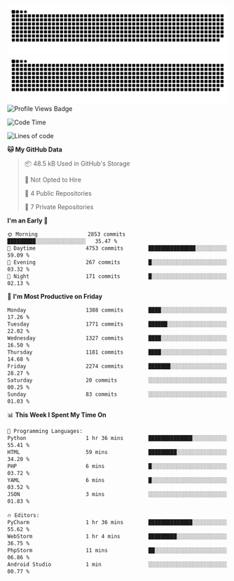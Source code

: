 <img src="https://github.com/nielsbaggerman/nielsbaggerman/blob/output/github-contribution-grid-snake.svg#gh-light-mode-only" alt="GitHub Snake Light">
<img src="https://github.com/nielsbaggerman/nielsbaggerman/blob/output/github-contribution-grid-snake-dark.svg#gh-dark-mode-only" alt="GitHub Snake Dark">
<img src="https://komarev.com/ghpvc/?username=nielsbaggerman&amp;label=Profile+Views" alt="Profile Views Badge" />

<!--START_SECTION:waka-->
![Code Time](http://img.shields.io/badge/Code%20Time-2%2C267%20hrs%2054%20mins-blue)

![Lines of code](https://img.shields.io/badge/From%20Hello%20World%20I%27ve%20Written-9.4%20million%20lines%20of%20code-blue)

**🐱 My GitHub Data** 

> 📦 48.5 kB Used in GitHub's Storage 
 > 
> 🚫 Not Opted to Hire
 > 
> 📜 4 Public Repositories 
 > 
> 🔑 7 Private Repositories 
 > 
**I'm an Early 🐤** 

```text
🌞 Morning                2853 commits        █████████░░░░░░░░░░░░░░░░   35.47 % 
🌆 Daytime                4753 commits        ███████████████░░░░░░░░░░   59.09 % 
🌃 Evening                267 commits         █░░░░░░░░░░░░░░░░░░░░░░░░   03.32 % 
🌙 Night                  171 commits         █░░░░░░░░░░░░░░░░░░░░░░░░   02.13 % 
```
📅 **I'm Most Productive on Friday** 

```text
Monday                   1388 commits        ████░░░░░░░░░░░░░░░░░░░░░   17.26 % 
Tuesday                  1771 commits        ██████░░░░░░░░░░░░░░░░░░░   22.02 % 
Wednesday                1327 commits        ████░░░░░░░░░░░░░░░░░░░░░   16.50 % 
Thursday                 1181 commits        ████░░░░░░░░░░░░░░░░░░░░░   14.68 % 
Friday                   2274 commits        ███████░░░░░░░░░░░░░░░░░░   28.27 % 
Saturday                 20 commits          ░░░░░░░░░░░░░░░░░░░░░░░░░   00.25 % 
Sunday                   83 commits          ░░░░░░░░░░░░░░░░░░░░░░░░░   01.03 % 
```


📊 **This Week I Spent My Time On** 

```text
💬 Programming Languages: 
Python                   1 hr 36 mins        ██████████████░░░░░░░░░░░   55.41 % 
HTML                     59 mins             █████████░░░░░░░░░░░░░░░░   34.20 % 
PHP                      6 mins              █░░░░░░░░░░░░░░░░░░░░░░░░   03.72 % 
YAML                     6 mins              █░░░░░░░░░░░░░░░░░░░░░░░░   03.52 % 
JSON                     3 mins              ░░░░░░░░░░░░░░░░░░░░░░░░░   01.83 % 

🔥 Editors: 
PyCharm                  1 hr 36 mins        ██████████████░░░░░░░░░░░   55.62 % 
WebStorm                 1 hr 4 mins         █████████░░░░░░░░░░░░░░░░   36.75 % 
PhpStorm                 11 mins             ██░░░░░░░░░░░░░░░░░░░░░░░   06.86 % 
Android Studio           1 min               ░░░░░░░░░░░░░░░░░░░░░░░░░   00.77 % 
```


<!--END_SECTION:waka-->
